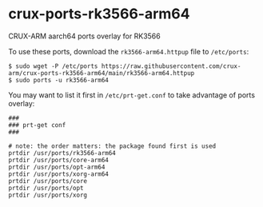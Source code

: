 # crux-ports-rk3566-arm64

CRUX-ARM aarch64 ports overlay for RK3566

To use these ports, download the `rk3566-arm64.httpup` file to `/etc/ports`:
```
$ sudo wget -P /etc/ports https://raw.githubusercontent.com/crux-arm/crux-ports-rk3566-arm64/main/rk3566-arm64.httpup
$ sudo ports -u rk3566-arm64
```

You may want to list it first in `/etc/prt-get.conf` to take advantage of ports overlay:
```
###
### prt-get conf
###

# note: the order matters: the package found first is used
prtdir /usr/ports/rk3566-arm64
prtdir /usr/ports/core-arm64
prtdir /usr/ports/opt-arm64
prtdir /usr/ports/xorg-arm64
prtdir /usr/ports/core
prtdir /usr/ports/opt
prtdir /usr/ports/xorg
```
